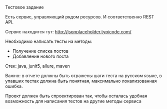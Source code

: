 Тестовое задание

 Есть сервис, управляющий рядом ресурсов. И соответственно REST API.
 
 Сервис находится тут: http://jsonplaceholder.typicode.com/
 
 Необходимо написать тесты на методы:
 
* Получение списка постов
* Добавление нового поста

Стек: java, junit5, allure, maven

Важно: в отчете должны быть отражены шаги теста на русском языке, в упавших тестах должна быть понятная, максимально локализованная ошибка.

Проект должен быть спроектирован так, чтобы осталась удобная возможность для написания тестов на другие методы сервиса

